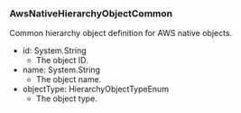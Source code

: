 ### AwsNativeHierarchyObjectCommon
Common hierarchy object definition for AWS native objects.

- id: System.String
  - The object ID.
- name: System.String
  - The object name.
- objectType: HierarchyObjectTypeEnum
  - The object type.
